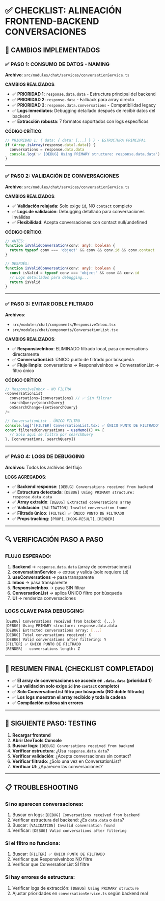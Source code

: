 # ✅ CHECKLIST: ALINEACIÓN FRONTEND-BACKEND CONVERSACIONES

## 🎯 **CAMBIOS IMPLEMENTADOS**

### ✅ **PASO 1: CONSUMO DE DATOS - NAMING**
**Archivo**: `src/modules/chat/services/conversationService.ts`

**CAMBIOS REALIZADOS**:
- ✅ **PRIORIDAD 1**: `response.data.data` - Estructura principal del backend
- ✅ **PRIORIDAD 2**: `response.data` - Fallback para array directo  
- ✅ **PRIORIDAD 3**: `response.data.conversations` - Compatibilidad legacy
- ✅ **Logs inmediatos**: Debugging detallado después de recibir datos del backend
- ✅ **Extracción robusta**: 7 formatos soportados con logs específicos

**CÓDIGO CRÍTICO**:
```typescript
// PRIORIDAD 1: { data: { data: [...] } } - ESTRUCTURA PRINCIPAL
if (Array.isArray(response.data?.data)) {
  conversations = response.data.data
  console.log('✅ [DEBUG] Using PRIMARY structure: response.data.data')
}
```

---

### ✅ **PASO 2: VALIDACIÓN DE CONVERSACIONES**
**Archivo**: `src/modules/chat/services/conversationService.ts`

**CAMBIOS REALIZADOS**:
- ✅ **Validación relajada**: Solo exige `id`, NO `contact` completo
- ✅ **Logs de validación**: Debugging detallado para conversaciones inválidas
- ✅ **Flexibilidad**: Acepta conversaciones con contact null/undefined

**CÓDIGO CRÍTICO**:
```typescript
// ANTES:
function isValidConversation(conv: any): boolean {
  return typeof conv === 'object' && conv && conv.id && conv.contact
}

// DESPUÉS:
function isValidConversation(conv: any): boolean {
  const isValid = typeof conv === 'object' && conv && conv.id
  // Logs detallados para debugging...
  return isValid
}
```

---

### ✅ **PASO 3: EVITAR DOBLE FILTRADO**
**Archivos**: 
- `src/modules/chat/components/ResponsiveInbox.tsx`
- `src/modules/chat/components/ConversationList.tsx`

**CAMBIOS REALIZADOS**:
- ✅ **ResponsiveInbox**: ELIMINADO filtrado local, pasa conversations directamente
- ✅ **ConversationList**: ÚNICO punto de filtrado por búsqueda
- ✅ **Flujo limpio**: conversations → ResponsiveInbox → ConversationList → filtro único

**CÓDIGO CRÍTICO**:
```typescript
// ResponsiveInbox - NO FILTRA
<ConversationList
  conversations={conversations} // ✅ Sin filtrar
  searchQuery={searchQuery}
  onSearchChange={setSearchQuery}
/>

// ConversationList - ÚNICO FILTRO
console.log('[FILTER] ConversationList.tsx: ✅ ÚNICO PUNTO DE FILTRADO')
const filteredConversations = useMemo(() => {
  // Solo aquí se filtra por searchQuery
}, [conversations, searchQuery])
```

---

### ✅ **PASO 4: LOGS DE DEBUGGING**
**Archivos**: Todos los archivos del flujo

**LOGS AGREGADOS**:
- ✅ **Backend response**: `[DEBUG] Conversations received from backend`
- ✅ **Estructura detectada**: `[DEBUG] Using PRIMARY structure: response.data.data`
- ✅ **Array extraído**: `[DEBUG] Extracted conversations array`
- ✅ **Validación**: `[VALIDATION] Invalid conversation found`
- ✅ **Filtrado único**: `[FILTER] ✅ ÚNICO PUNTO DE FILTRADO`
- ✅ **Props tracking**: `[PROP]`, `[HOOK-RESULT]`, `[RENDER]`

---

## 🔍 **VERIFICACIÓN PASO A PASO**

### **FLUJO ESPERADO**:
1. **Backend** → `response.data.data` (array de conversaciones)
2. **conversationService** → extrae y valida (solo requiere `id`)
3. **useConversations** → pasa transparente
4. **Inbox** → pasa transparente  
5. **ResponsiveInbox** → pasa SIN filtrar
6. **ConversationList** → aplica ÚNICO filtro por búsqueda
7. **UI** → renderiza conversaciones

### **LOGS CLAVE PARA DEBUGGING**:
```bash
[DEBUG] Conversations received from backend: {...}
[DEBUG] Using PRIMARY structure: response.data.data
[DEBUG] Extracted conversations array: [...]
[DEBUG] Total conversations received: X
[DEBUG] Valid conversations after filtering: Y
[FILTER] ✅ ÚNICO PUNTO DE FILTRADO
[RENDER] - conversations length: Z
```

---

## 🎯 **RESUMEN FINAL (CHECKLIST COMPLETADO)**

- ✅ **El array de conversaciones se accede en `.data.data` (prioridad 1)**
- ✅ **La validación solo exige `id` (no `contact` completo)**
- ✅ **Solo ConversationList filtra por búsqueda (NO doble filtrado)**
- ✅ **Los logs muestran el array recibido y toda la cadena**
- ✅ **Compilación exitosa sin errores**

---

## 🚀 **SIGUIENTE PASO: TESTING**

1. **Recargar frontend**
2. **Abrir DevTools Console**
3. **Buscar logs**: `[DEBUG] Conversations received from backend`
4. **Verificar estructura**: ¿Usa `response.data.data`?
5. **Verificar validación**: ¿Acepta conversaciones sin contact?
6. **Verificar filtrado**: ¿Solo una vez en ConversationList?
7. **Verificar UI**: ¿Aparecen las conversaciones?

---

## 📋 **TROUBLESHOOTING**

### **Si no aparecen conversaciones**:
1. Buscar en logs: `[DEBUG] Conversations received from backend`
2. Verificar estructura del backend: ¿Es `data.data` o `data`?
3. Buscar: `[VALIDATION] Invalid conversation found`
4. Verificar: `[DEBUG] Valid conversations after filtering`

### **Si el filtro no funciona**:
1. Buscar: `[FILTER] ✅ ÚNICO PUNTO DE FILTRADO`
2. Verificar que ResponsiveInbox NO filtre
3. Verificar que ConversationList SÍ filtre

### **Si hay errores de estructura**:
1. Verificar logs de extracción: `[DEBUG] Using PRIMARY structure`
2. Ajustar prioridades en `conversationService.ts` según backend real 